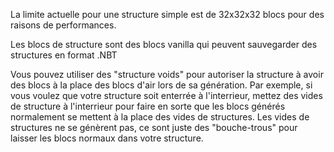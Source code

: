 La limite actuelle pour une structure simple est de 32x32x32 blocs pour des raisons de performances.

Les blocs de structure sont des blocs vanilla qui peuvent sauvegarder des structures en format .NBT

Vous pouvez utiliser des "structure voids" pour autoriser la structure à avoir des blocs à la place des blocs d'air lors de sa génération. Par exemple, si vous voulez que votre structure soit enterrée à l'interrieur, mettez des vides de structure à l'interrieur pour faire en sorte que les blocs générés normalement se mettent à la place des vides de structures. Les vides de structures ne se génèrent pas, ce sont juste des "bouche-trous" pour laisser les blocs normaux dans votre structure.